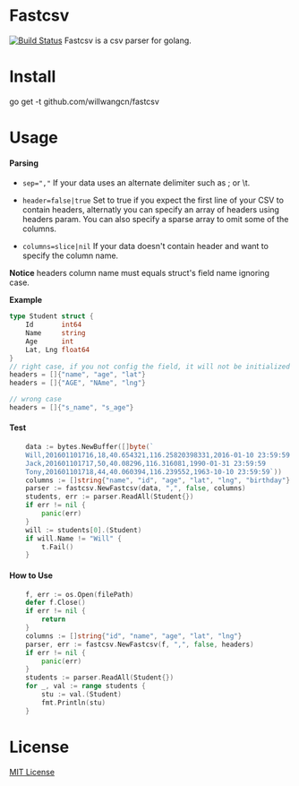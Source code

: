 # Fastcsv
[![Build Status](https://travis-ci.org/willwangcn/fastcsv.svg?branch=master)](https://travis-ci.org/willwangcn/fastcsv)
Fastcsv is a csv parser for golang.

# Install
go get -t github.com/willwangcn/fastcsv

# Usage
#### Parsing
- `sep=","` If your data uses an alternate delimiter such as ; or \t.

- `header=false|true`  Set to true if you expect the first line of your CSV to contain headers, alternatly you can specify an array of headers using headers param. You can also specify a sparse array to omit some of the columns.

- `columns=slice|nil` If your data doesn't contain header and want to specify the column name.

**Notice** headers column name must equals struct's field name ignoring case.

**Example**

```go
type Student struct {
	Id       int64
	Name     string
	Age      int
	Lat, Lng float64
}
// right case, if you not config the field, it will not be initialized
headers = []{"name", "age", "lat"}
headers = []{"AGE", "NAme", "lng"}

// wrong case
headers = []{"s_name", "s_age"}
```

#### Test
```go
	data := bytes.NewBuffer([]byte(`
	Will,201601101716,18,40.654321,116.25820398331,2016-01-10 23:59:59
    Jack,201601101717,50,40.08296,116.316081,1990-01-31 23:59:59
    Tony,201601101718,44,40.060394,116.239552,1963-10-10 23:59:59`))
	columns := []string{"name", "id", "age", "lat", "lng", "birthday"}
	parser := fastcsv.NewFastcsv(data, ",", false, columns)
	students, err := parser.ReadAll(Student{})
	if err != nil {
		panic(err)
	}
	will := students[0].(Student)
	if will.Name != "Will" {
		t.Fail()
	}
```

#### How to Use
```go
    f, err := os.Open(filePath)
    defer f.Close()
    if err != nil {
        return
    }
    columns := []string{"id", "name", "age", "lat", "lng"}
    parser, err := fastcsv.NewFastcsv(f, ",", false, headers)
	if err != nil {
		panic(err)
	}
    students := parser.ReadAll(Student{})
    for _, val := range students {
        stu := val.(Student)
        fmt.Println(stu)
    }
```

# License 
[MIT License](https://raw.githubusercontent.com/willwangcn/fastcsv/master/LICENSE)

